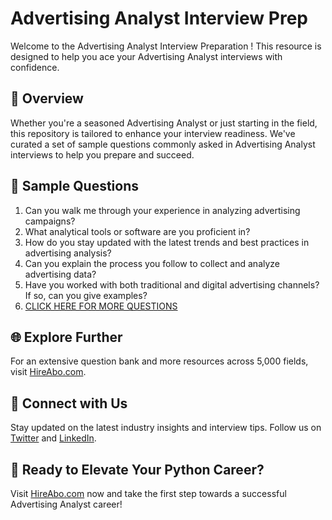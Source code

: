 # Advertising Analyst Interview Prep

Welcome to the Advertising Analyst Interview Preparation ! This resource is designed to help you ace your Advertising Analyst interviews with confidence.

## 🚀 Overview

Whether you're a seasoned Advertising Analyst or just starting in the field, this repository is tailored to enhance your interview readiness. We've curated a set of sample questions commonly asked in Advertising Analyst interviews to help you prepare and succeed.

## 📝 Sample Questions

1. Can you walk me through your experience in analyzing advertising campaigns?
2. What analytical tools or software are you proficient in?
3. How do you stay updated with the latest trends and best practices in advertising analysis?
4. Can you explain the process you follow to collect and analyze advertising data?
5. Have you worked with both traditional and digital advertising channels? If so, can you give examples?
6. [CLICK HERE FOR MORE QUESTIONS](https://hireabo.com/job/8_3_11/Advertising%20Analyst)

## 🌐 Explore Further

For an extensive question bank and more resources across 5,000 fields, visit [HireAbo.com](https://www.hireabo.com).

## 📱 Connect with Us

Stay updated on the latest industry insights and interview tips. Follow us on [Twitter](https://twitter.com/hireabo) and [LinkedIn](https://www.linkedin.com/in/hire-abo-3609972a8/).

## 🚀 Ready to Elevate Your Python Career?

Visit [HireAbo.com](https://www.hireabo.com) now and take the first step towards a successful Advertising Analyst career!